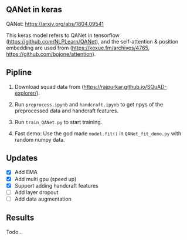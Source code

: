 ## QANet in keras
QANet: https://arxiv.org/abs/1804.09541

This keras model refers to QANet in tensorflow (https://github.com/NLPLearn/QANet), and the self-attention & position embedding are used from (https://kexue.fm/archives/4765, https://github.com/bojone/attention).

## Pipline
1. Download squad data from (https://rajpurkar.github.io/SQuAD-explorer/).

2. Run `preprocess.ipynb` and `handcraft.ipynb` to get npys of the preprocessed data and handcraft features.

3. Run `train_QANet.py` to start training.

4. Fast demo: Use the god made `model.fit()` in `QANet_fit_demo.py` with random numpy data.

## Updates
- [x] Add EMA
- [x] Add multi gpu (speed up)
- [x] Support adding handcraft features
- [ ] Add layer dropout
- [ ] Add data augmentation

## Results
Todo...
